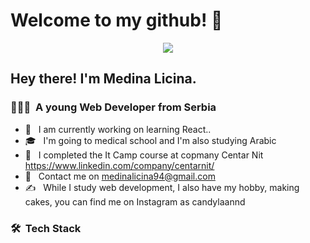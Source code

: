 # Welcome to my github! 👋

<div align="center">
	<img src="https://raw.githubusercontent.com/medinalicina/medinalicina/master/intro.gif">
</div>

<h2> Hey there! I'm Medina Licina.</h2>

<h3> 👨🏻‍💻 &nbsp;A young Web Developer from Serbia </h3>

- 🤔 &nbsp; I am currently working on learning React..
- 🎓 &nbsp; I'm going to medical school and I'm also studying Arabic
- 💼 &nbsp; I completed the It Camp course at copmany Centar Nit https://www.linkedin.com/company/centarnit/
- 🌱 &nbsp; Contact me on medinalicina94@gmail.com
- ✍️ &nbsp; While I study web development, I also have my hobby, making cakes, you can find me on Instagram as candylaannd

<h3> 🛠 &nbsp;Tech Stack</h3>


